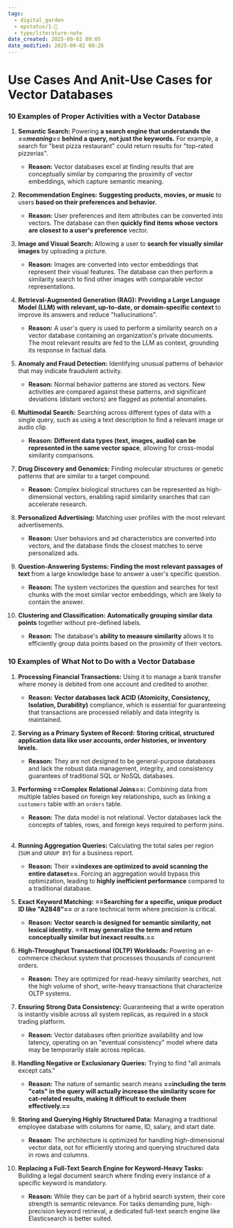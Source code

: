 ```yaml
---
tags:
  - digital_garden
  - epstatus/1-🌱
  - type/literature-note
date_created: 2025-09-02 09:05
date_modified: 2025-09-02 09:26
---
```

# Use Cases And Anit-Use Cases for Vector Databases


### **10 Examples of Proper Activities with a Vector Database**

1. **Semantic Search:** Powering **a search engine that understands the ==_meaning_== behind a query, not just the keywords.** For example, a search for "best pizza restaurant" could return results for "top-rated pizzerias".  
    
    - **Reason:** Vector databases excel at finding results that are conceptually similar by comparing the proximity of vector embeddings, which capture semantic meaning.  
        
2. **Recommendation Engines:** **Suggesting products, movies, or music** to users **based on their preferences and behavior.**  
    
    - **Reason:** User preferences and item attributes can be converted into vectors. The database can then **quickly find items whose vectors are closest to a user's preference** vector.  
        
3. **Image and Visual Search:** Allowing a user to **search for visually similar images** by uploading a picture.  
    
    - **Reason:** Images are converted into vector embeddings that represent their visual features. The database can then perform a similarity search to find other images with comparable vector representations.  
        
4. **Retrieval-Augmented Generation (RAG):** **Providing a Large Language Model (LLM) with relevant, up-to-date, or domain-specific context** to improve its answers and reduce "hallucinations".  
    
    - **Reason:** A user's query is used to perform a similarity search on a vector database containing an organization's private documents. The most relevant results are fed to the LLM as context, grounding its response in factual data.  
        
5. **Anomaly and Fraud Detection:** Identifying unusual patterns of behavior that may indicate fraudulent activity.  
    
    - **Reason:** Normal behavior patterns are stored as vectors. New activities are compared against these patterns, and significant deviations (distant vectors) are flagged as potential anomalies.  
        
6. **Multimodal Search:** Searching across different types of data with a single query, such as using a text description to find a relevant image or audio clip.  
    
    - **Reason:** **Different data types (text, images, audio) can be represented in the same vector space**, allowing for cross-modal similarity comparisons.  
        
7. **Drug Discovery and Genomics:** Finding molecular structures or genetic patterns that are similar to a target compound.  
    
    - **Reason:** Complex biological structures can be represented as high-dimensional vectors, enabling rapid similarity searches that can accelerate research.  
        
8. **Personalized Advertising:** Matching user profiles with the most relevant advertisements.  
    
    - **Reason:** User behaviors and ad characteristics are converted into vectors, and the database finds the closest matches to serve personalized ads.  
        
9. **Question-Answering Systems:** **Finding the most relevant passages of text** from a large knowledge base to answer a user's specific question.  
    
    - **Reason:** The system vectorizes the question and searches for text chunks with the most similar vector embeddings, which are likely to contain the answer.  
        
10. **Clustering and Classification:** **Automatically grouping similar data points** together without pre-defined labels.  
    
    - **Reason:** The database's **ability to measure similarity** allows it to efficiently group data points based on the proximity of their vectors.

### **10 Examples of What Not to Do with a Vector Database**

1. **Processing Financial Transactions:** Using it to manage a bank transfer where money is debited from one account and credited to another.
    
    - **Reason:** **Vector databases lack ACID (Atomicity, Consistency, Isolation, Durability)** compliance, which is essential for guaranteeing that transactions are processed reliably and data integrity is maintained.  
        
2. **Serving as a Primary System of Record:** **Storing critical, structured application data like user accounts, order histories, or inventory levels.**
    
    - **Reason:** They are not designed to be general-purpose databases and lack the robust data management, integrity, and consistency guarantees of traditional SQL or NoSQL databases.  
        
3. **Performing ==Complex Relational Joins==:** Combining data from multiple tables based on foreign key relationships, such as linking a `customers` table with an `orders` table.
    
    - **Reason:** The data model is not relational. Vector databases lack the concepts of tables, rows, and foreign keys required to perform joins.  
        
4. **Running Aggregation Queries:** Calculating the total sales per region (`SUM` and `GROUP BY`) for a business report.
    
    - **Reason:** Their **==indexes are optimized to avoid scanning the entire dataset==**. Forcing an aggregation would bypass this optimization, leading to **highly inefficient performance** compared to a traditional database.  
        
5. **Exact Keyword Matching:** **==Searching for a specific, unique product ID like "A2848"==** or a rare technical term where precision is critical.
    
    - **Reason:** **Vector search is designed for semantic similarity, not lexical identity.** **==It may generalize the term and return conceptually similar but inexact results.==**  
        
6. **High-Throughput Transactional (OLTP) Workloads:** Powering an e-commerce checkout system that processes thousands of concurrent orders.
    
    - **Reason:** They are optimized for read-heavy similarity searches, not the high volume of short, write-heavy transactions that characterize OLTP systems.  
        
7. **Ensuring Strong Data Consistency:** Guaranteeing that a write operation is instantly visible across all system replicas, as required in a stock trading platform.
    
    - **Reason:** Vector databases often prioritize availability and low latency, operating on an "eventual consistency" model where data may be temporarily stale across replicas.  
        
8. **Handling Negative or Exclusionary Queries:** Trying to find "all animals except cats."
    
    - **Reason:** The nature of semantic search means **==including the term "cats" in the query will actually increase the similarity score for cat-related results, making it difficult to exclude them effectively.==**  
        
9. **Storing and Querying Highly Structured Data:** Managing a traditional employee database with columns for name, ID, salary, and start date.
    
    - **Reason:** The architecture is optimized for handling high-dimensional vector data, not for efficiently storing and querying structured data in rows and columns.  
        
10. **Replacing a Full-Text Search Engine for Keyword-Heavy Tasks:** Building a legal document search where finding every instance of a specific keyword is mandatory.
    
    - **Reason:** While they can be part of a hybrid search system, their core strength is semantic relevance. For tasks demanding pure, high-precision keyword retrieval, a dedicated full-text search engine like Elasticsearch is better suited.